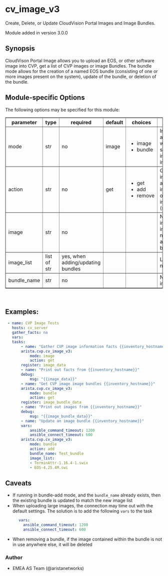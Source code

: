 # cv_image_v3

Create, Delete, or Update CloudVision Portal Images and Image Bundles.

Module added in version 3.0.0

<div class="contents" local="" depth="2">

</div>

## Synopsis

CloudVison Portal Image allows you to upload an EOS, or other software image into CVP, get a list of CVP images or image Bundles. The bundle mode allows for the creation of a named EOS bundle (consisting of one or more images present on the system), update of the bundle, or deletion of the bundle.

## Module-specific Options

The following options may be specified for this module:

<table border=1 cellpadding=4>

<tr>
<th class="head">parameter</th>
<th class="head">type</th>
<th class="head">required</th>
<th class="head">default</th>
<th class="head">choices</th>
<th class="head">comments</th>
</tr>

<tr>
<td>mode<br/><div style="font-size: small;"></div></td>
<td>str</td>
<td>no</td>
<td>image</td>
<td><ul><li>image</li><li>bundle</li></ul></td>
<td>
    <div>Indicate if you are looking to work with software images, or image bundles</div>
</td>
</tr>

<tr>
<td>action<br/><div style="font-size: small;"></div></td>
<td>str</td>
<td>no</td>
<td>get</td>
<td><ul><li>get</li><li>add</li><li>remove</li></ul></td>
<td>
    <div>Get a list of images/bundles, add a new image/bundle, or remove an image bundle (see caveats)</div>
</td>
</tr>

<tr>
<td>image<br/><div style="font-size: small;"></div></td>
<td>str</td>
<td>no</td>
<td></td>
<td></td>
<td>
    <div>Name of the image file, including path if needed (when adding a bundle)</div>
</td>
</tr>

<tr>
<td>image_list<br/><div style="font-size: small;"></div></td>
<td>list of str</td>
<td>yes, when adding/updating bundles</td>
<td></td>
<td></td>
<td>
    <div>List of image names</div>
</td>
</tr>

<tr>
<td>bundle_name<br/><div style="font-size: small;"></div></td>
<td>str</td>
<td>no</td>
<td></td>
<td></td>
<td>
    <div>Name of the image bundle</div>
</td>
</tr>

</table>
</br>

## Examples:
```yaml
 - name: CVP Image Tests
   hosts: cv_server
   gather_facts: no
   vars:
   tasks:
       - name: "Gather CVP image information facts {{inventory_hostname}}"
       arista.cvp.cv_image_v3:
           mode: image
           action: get
       register: image_data
       - name: "Print out facts from {{inventory_hostname}}"
       debug:
           msg: "{{image_data}}"
       - name: "Get CVP image image bundles {{inventory_hostname}}"
       arista.cvp.cv_image_v3:
           mode: bundle
           action: get
       register: image_bundle_data
       - name: "Print out images from {{inventory_hostname}}"
       debug:
           msg: "{{image_bundle_data}}"
       - name: "Update an image bundle {{inventory_hostname}}"
       vars:
           ansible_command_timeout: 1200
           ansible_connect_timeout: 600
       arista.cvp.cv_image_v3:
           mode: bundle
           action: add
           bundle_name: Test_bundle
           image_list:
           - TerminAttr-1.16.4-1.swix
           - EOS-4.25.4M.swi
```
## Caveats

- If running in bundle-add mode, and the `bundle_name` already exists, then the existing bundle is updated to match the new image list
- When uploading large images, the connection may time out with the default settings. The solution is to add the following `vars` to the task
```yaml
      vars: 
        ansible_command_timeout: 1200
        ansible_connect_timeout: 600
```
- When removing a bundle, if the image contained within the bundle is not in use anywhere else, it will be deleted

### Author

-   EMEA AS Team (@aristanetworks)
